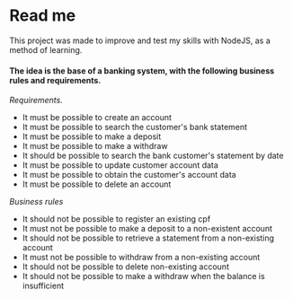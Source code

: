 # Read me
This project was made to improve and test my skills with NodeJS, as a method of learning. 
#### The idea is the base of a banking system, with the following business rules and requirements.

*Requirements.* 
 - It must be possible to create an account
 - It must be possible to search the customer's bank statement
 - It must be possible to make a deposit
 - It must be possible to make a withdraw
 - It should be possible to search the bank customer's statement by date
 - It must be possible to update customer account data
 - It must be possible to obtain the customer's account data
 - It must be possible to delete an account

*Business rules*

 - It should not be possible to register an existing cpf
 - It must not be possible to make a deposit to a non-existent account
 - It should not be possible to retrieve a statement from a non-existing account
 - It must not be possible to withdraw from a non-existing account
 - It should not be possible to delete non-existing account
 - It should not be possible to make a withdraw when the balance is insufficient
